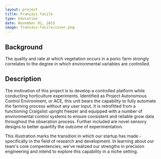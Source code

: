 ```yaml
---
layout: project
title: Français facile
type: Education
date: November 01, 2015
image: francais-facile/cover.png
---
```


## Background
The quality and rate at which vegetation occurs in a ponic farm strongly correlates to the degree in which environmental variables are controlled.

## Description
The motivation of this project is to develop a controlled platform while conducting horticulture experiments.  Identified as Project Autonomous Control Environment, or ACE, this unit bears the capability to fully automate the farming process without any user input.  It is retrofitted from a functioning Craigslist upright freezer and equipped with a number of environmental control systems to ensure consistent and reliable grow data throughout the obseration process.  Further included are novel sensory designs to better quantify the outcome of experimentation.

This illustration marks the transition in which our startup has made - specifically in the field of research and development.  In learning about our team's core compentencies, we've realized our strengths in precision engineering and intend to explore this capability in a niche setting.
